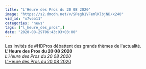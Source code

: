 ```yaml
---
title: "L'Heure des Pros du 20 08 2020"
image: "https://s2.dmcdn.net/v/SPegb1VFemlKlbjND/x240"
vid_id: "x7voo11"
categories: "news"
tags: ["l_heure_des_pros",]
date: "2020-08-29T06:43:03+03:00"
---
```

Les invités de #HDPros débattent des grands thèmes de l'actualité.<br><b>L'Heure des Pros du 20 08 2020</b><br> <i>L'Heure des Pros du 20 08 2020</i><br> <u>L'Heure des Pros du 20 08 2020</u>
